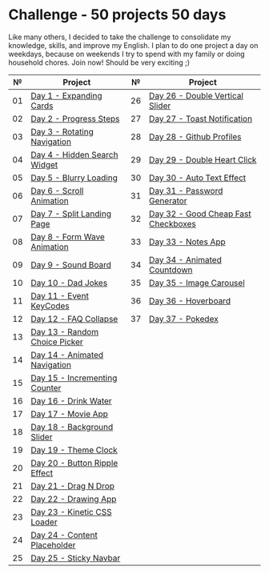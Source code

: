 # Сhallenge - 50 projects 50 days

Like many others, I decided to take the challenge to consolidate my knowledge, skills, and improve my English. I plan to do one project a day on weekdays, because on weekends I try to spend with my family or doing household chores. Join now! Should be very exciting ;)

|№|Project|№|Project|
|--|-----|--|-----|
|01|[Day 1 - Expanding Cards](https://github.com/Sati-prog/12_challenge-50projects50days/tree/main/Expanding_Cards)|26|[Day 26 - Double Vertical Slider](https://github.com/Sati-prog/12_challenge-50projects50days/tree/main/Double_Vertical_Slider)|
|02|[Day 2 - Progress Steps](https://github.com/Sati-prog/12_challenge-50projects50days/tree/main/Progress_Steps)|27|[Day 27 - Toast Notification](https://github.com/Sati-prog/12_challenge-50projects50days/tree/main/Toast_Notification)|
|03|[Day 3 - Rotating Navigation](https://github.com/Sati-prog/12_challenge-50projects50days/tree/main/Rotating_Navigation)|28|[Day 28 - Github Profiles](https://github.com/Sati-prog/12_challenge-50projects50days/tree/main/Github_Profiles)|
|04|[Day 4 - Hidden Search Widget](https://github.com/Sati-prog/12_challenge-50projects50days/tree/main/Hidden_Search_Widget)|29|[Day 29 - Double Heart Click](https://github.com/Sati-prog/12_challenge-50projects50days/tree/main/Double_Heart_Click)
|05|[Day 5 - Blurry Loading](https://github.com/Sati-prog/12_challenge-50projects50days/tree/main/Blurry_Loading)|30|[Day 30 - Auto Text Effect](https://github.com/Sati-prog/12_challenge-50projects50days/tree/main/Auto_Text_Effect)|
|06|[Day 6 - Scroll Animation](https://github.com/Sati-prog/12_challenge-50projects50days/tree/main/Scroll_Animation)|31|[Day 31 - Password Generator](https://github.com/Sati-prog/12_challenge-50projects50days/tree/main/Password_Generator)|
|07|[Day 7 - Split Landing Page](https://github.com/Sati-prog/12_challenge-50projects50days/tree/main/Split_Landing_Page)|32|[Day 32 - Good Cheap Fast Checkboxes](https://github.com/Sati-prog/12_challenge-50projects50days/tree/main/Good_Cheap_Fast_Checkboxes)|
|08|[Day 8 - Form Wave Animation](https://github.com/Sati-prog/12_challenge-50projects50days/tree/main/Form_Wave_Animation)|33|[Day 33 - Notes App](https://github.com/Sati-prog/12_challenge-50projects50days/tree/main/Notes_App)|
|09|[Day 9 - Sound Board](https://github.com/Sati-prog/12_challenge-50projects50days/tree/main/Sound_Board)|34|[Day 34 - Animated Countdown](https://github.com/Sati-prog/12_challenge-50projects50days/tree/main/Animated_Countdown)|
|10|[Day 10 - Dad Jokes](https://github.com/Sati-prog/12_challenge-50projects50days/tree/main/Dad_Jokes)|35|[Day 35 - Image Carousel](https://github.com/Sati-prog/12_challenge-50projects50days/tree/main/Image_Carousel)|
|11|[Day 11 - Event KeyCodes](https://github.com/Sati-prog/12_challenge-50projects50days/tree/main/Event_KeyCodes)|36|[Day 36 - Hoverboard](https://github.com/Sati-prog/12_challenge-50projects50days/tree/main/Hoverboard)|
|12|[Day 12 - FAQ Collapse](https://github.com/Sati-prog/12_challenge-50projects50days/tree/main/FAQ_Collapse)|37|[Day 37 - Pokedex](https://github.com/Sati-prog/12_challenge-50projects50days/tree/main/Pokedex)|
|13|[Day 13 - Random Choice Picker](https://github.com/Sati-prog/12_challenge-50projects50days/tree/main/Random_Choice_Picker)|
|14|[Day 14 - Animated Navigation](https://github.com/Sati-prog/12_challenge-50projects50days/tree/main/Animated_Navigation)|
|15|[Day 15 - Incrementing Counter](https://github.com/Sati-prog/12_challenge-50projects50days/tree/main/Incrementing_Counter)|
|16|[Day 16 - Drink Water](https://github.com/Sati-prog/12_challenge-50projects50days/tree/main/Drink_Water)|
|17|[Day 17 - Movie App](https://github.com/Sati-prog/12_challenge-50projects50days/tree/main/Movie_App)|
|18|[Day 18 - Background Slider](https://github.com/Sati-prog/12_challenge-50projects50days/tree/main/Background_Slider)|
|19|[Day 19 - Theme Clock](https://github.com/Sati-prog/12_challenge-50projects50days/tree/main/Theme_Clock)|
|20|[Day 20 - Button Ripple Effect](https://github.com/Sati-prog/12_challenge-50projects50days/tree/main/Button_Ripple_Effect)|
|21|[Day 21 - Drag N Drop](https://github.com/Sati-prog/12_challenge-50projects50days/tree/main/Drag_N_Drop)|
|22|[Day 22 - Drawing App](https://github.com/Sati-prog/12_challenge-50projects50days/tree/main/Drawing_App)|
|23|[Day 23 - Kinetic CSS Loader](https://github.com/Sati-prog/12_challenge-50projects50days/tree/main/Kinetic_CSS_Loader)|
|24|[Day 24 - Content Placeholder](https://github.com/Sati-prog/12_challenge-50projects50days/tree/main/Content_Placeholder)|
|25|[Day 25 - Sticky Navbar](https://github.com/Sati-prog/12_challenge-50projects50days/tree/main/Sticky_Navbar)|

